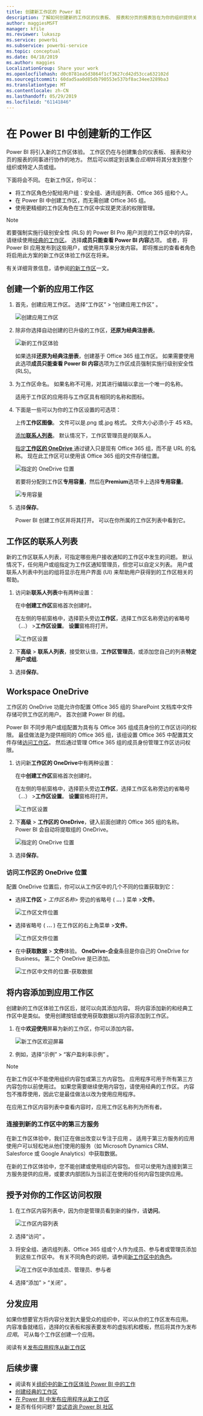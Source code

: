 ```yaml
---
title: 创建新工作区的 Power BI
description: 了解如何创建新的工作区的仪表板、 报表和分页的报表旨在为你的组织提供关键指标的集合。
author: maggiesMSFT
manager: kfile
ms.reviewer: lukaszp
ms.service: powerbi
ms.subservice: powerbi-service
ms.topic: conceptual
ms.date: 04/18/2019
ms.author: maggies
LocalizationGroup: Share your work
ms.openlocfilehash: d0c0781ea5d3864f1cf3627cd42d53cca632102d
ms.sourcegitcommit: 60dad5aa0d85db790553e537bf8ac34ee3289ba3
ms.translationtype: MT
ms.contentlocale: zh-CN
ms.lasthandoff: 05/29/2019
ms.locfileid: "61141846"
---
```

# <a name="create-the-new-workspaces-in-power-bi"></a>在 Power BI 中创建新的工作区

Power BI 将引入新的工作区体验。 工作区仍在与创建集合的仪表板、 报表和分页的报表的同事进行协作的地方。 然后可以绑定到该集合*应用*并将其分发到整个组织或特定人员或组。 

下面将会不同。 在新工作区，你可以：

- 将工作区角色分配给用户组：安全组、通讯组列表、Office 365 组和个人。
- 在 Power BI 中创建工作区，而无需创建 Office 365 组。
- 使用更精细的工作区角色在工作区中实现更灵活的权限管理。

> [!NOTE]
> 若要强制实施行级别安全性 (RLS) 的 Power BI Pro 用户浏览的工作区中的内容，请继续使用[经典的工作区](service-create-workspaces.md)。 选择**成员只能查看 Power BI 内容**选项。 或者，将 Power BI 应用发布到这些用户，或使用共享来分发内容。 即将推出的查看者角色将启用此方案的新工作区体验工作区在将来。

有关详细背景信息，请参阅[的新工作区](service-new-workspaces.md)一文。

## <a name="create-one-of-the-new-app-workspaces"></a>创建一个新的应用工作区

1. 首先，创建应用工作区。 选择“工作区”   > “创建应用工作区”  。
   
     ![创建应用工作区](media/service-create-the-new-workspaces/power-bi-create-app-workspace.png)

2. 除非你选择自动创建的已升级的工作区，**还原为经典注册表**。
   
     ![新的工作区体验](media/service-create-the-new-workspaces/power-bi-new-workspace.png)
     
     如果选择**还原为经典注册表**，创建基于 Office 365 组工作区。 如果需要使用此选项**成员只能查看 Power BI 内容**选项为工作区成员强制实施行级别安全性 (RLS)。

2. 为工作区命名。 如果名称不可用，对其进行编辑以拿出一个唯一的名称。
   
     适用于工作区的应用将与工作区具有相同的名称和图标。
   
1. 下面是一些可以为你的工作区设置的可选项：

    上传**工作区图像**。 文件可以是.png 或.jpg 格式。 文件大小必须小于 45 KB。
    
    [添加**联系人列表**](#workspace-contact-list)。 默认情况下，工作区管理员是的联系人。 
    
    [指定**工作区的 OneDrive** ](#workspace-onedrive)通过键入只是现有 Office 365 组，而不是 URL 的名称。 现在此工作区可以使用该 Office 365 组的文件存储位置。 

    ![指定的 OneDrive 位置](media/service-create-the-new-workspaces/power-bi-new-workspace-onedrive.png)

    若要将分配到工作区**专用容量**，然后在**Premium**选项卡上选择**专用容量**。
     
    ![专用容量](media/service-create-the-new-workspaces/power-bi-workspace-premium.png)

1. 选择**保存**。

    Power BI 创建工作区并将其打开。 可以在你所属的工作区列表中看到它。 

## <a name="workspace-contact-list"></a>工作区的联系人列表

新的工作区联系人列表，可指定哪些用户接收通知的工作区中发生的问题。 默认情况下，任何用户或组指定为工作区通知管理员，但您可以自定义列表。 用户或联系人列表中列出的组将显示在用户界面 (UI) 来帮助用户获得到的工作区相关的帮助。

1. 访问新**联系人列表**中有两种设置：

    在中**创建工作区**窗格首次创建时。

    在左侧的导航窗格中，选择箭头旁边**工作区**，选择工作区名称旁边的省略号 （...） >**工作区设置**。 **设置**窗格将打开。

    ![工作区设置](media/service-create-the-new-workspaces/power-bi-workspace-settings.png)

2. 下**高级** > **联系人列表**，接受默认值，**工作区管理员**，或添加您自己的列表**特定用户或组**. 
3. 选择**保存**。

## <a name="workspace-onedrive"></a>Workspace OneDrive

工作区的 OneDrive 功能允许你配置 Office 365 组的 SharePoint 文档库中文件存储可供工作区的用户。 首次创建 Power BI 的组。 

Power BI 不同步用户或组配置为具有与 Office 365 组成员身份的工作区访问的权限。 最佳做法是为提供相同的 Office 365 组，该组设置 Office 365 中配置其文件存储[访问工作区](#give-access-to-your-workspace)。 然后通过管理 Office 365 组的成员身份管理工作区访问权限。 

1. 访问新**工作区的 OneDrive**中有两种设置：

    在中**创建工作区**窗格首次创建时。

    在左侧的导航窗格中，选择箭头旁边**工作区**，选择工作区名称旁边的省略号 （...） >**工作区设置**。 **设置**窗格将打开。

    ![工作区设置](media/service-create-the-new-workspaces/power-bi-workspace-settings.png)

2. 下**高级** > **工作区的 OneDrive**，键入前面创建的 Office 365 组的名称。 Power BI 会自动将提取组的 OneDrive。

    ![指定的 OneDrive 位置](media/service-create-the-new-workspaces/power-bi-new-workspace-onedrive.png)

3. 选择**保存**。

### <a name="access-the-workspace-onedrive-location"></a>访问工作区的 OneDrive 位置

配置 OneDrive 位置后，你可以从工作区中的几个不同的位置获取到它：

- 选择**工作区** > *工作区名称*> 旁边的省略号 ( **...** ) 菜单 >**文件**。 

    ![工作区文件位置](media/service-new-workspaces/power-bi-new-workspace-files.png)

- 选择省略号 ( **...** ) 在工作区的右上角菜单 >**文件**。

    ![工作区文件位置](media/service-new-workspaces/power-bi-new-workspace-files-2.png)
    
- 在中**获取数据** > **文件**体验。 **OneDrive-企业**条目是你自己的 OneDrive for Business。 第二个 OneDrive 是已添加。

    ![工作区中文件的位置-获取数据](media/service-new-workspaces/power-bi-new-workspace-get-data-onedrive.png)

## <a name="add-content-to-your-app-workspace"></a>将内容添加到应用工作区

创建新的工作区体验工作区后，就可以向其添加内容。 将内容添加新的和经典工作区中是类似。 使用创建按钮或使用获取数据以将内容添加到工作区。

1. 在中**欢迎使用**屏幕为新的工作区，你可以添加内容。 

    ![新工作区欢迎屏幕](media/service-create-the-new-workspaces/power-bi-workspace-welcome-screen.png)

1. 例如，选择“示例” > “客户盈利率示例”   。

> [!NOTE]
> 在新工作区中不能使用组织内容包或第三方内容包。 应用程序可用于所有第三方内容包你以前使用过。 如果您需要继续使用内容包，请使用经典的工作区。 内容包不推荐使用，因此它是最佳做法以改为使用应用程序。

在应用工作区内容列表中查看内容时，应用工作区名称列为所有者。

### <a name="connecting-to-third-party-services-in-new-workspaces"></a>连接到新的工作区中的第三方服务

在新工作区体验中，我们正在做出改变以专注于应用  。 适用于第三方服务的应用使用户可以轻松地从他们使用的服务（如 Microsoft Dynamics CRM、Salesforce 或 Google Analytics）中获取数据。

在新的工作区体验中，您不能创建或使用组织内容包。 但可以使用为连接到第三方服务提供的应用，或要求内部团队为当前正在使用的任何内容包提供应用。 

## <a name="give-access-to-your-workspace"></a>授予对你的工作区访问权限

1. 在工作区内容列表中，因为你是管理员看到新的操作，请**访问**。

    ![工作区内容列表](media/service-create-the-new-workspaces/power-bi-workspace-content-list.png)

1. 选择“访问”  。

1. 将安全组、通讯组列表、Office 365 组或个人作为成员、参与者或管理员添加到这些工作区中。 有关不同角色的说明，请参阅[新工作区中的角色](service-new-workspaces.md#roles-in-the-new-workspaces)。

    ![在工作区中添加成员、管理员、参与者](media/service-create-the-new-workspaces/power-bi-access-add-members.png)

9. 选择“添加” > “关闭”   。


## <a name="distribute-an-app"></a>分发应用

如果你想要官方将内容分发到大量受众的组织中，可以从你的工作区发布应用。  内容准备就绪后，选择的仪表板和报表要发布的虚拟机和模板，然后将其作为发布*应用*。 可从每个工作区创建一个应用。

阅读有关[发布应用程序从新工作区](service-create-distribute-apps.md)

## <a name="next-steps"></a>后续步骤
* 阅读有关[组织中的新工作区体验 Power BI 中的工作](service-new-workspaces.md)
* [创建经典的工作区](service-create-workspaces.md)
* [在 Power BI 中发布应用程序从新工作区](service-create-distribute-apps.md)
* 是否有任何问题? [尝试咨询 Power BI 社区](http://community.powerbi.com/)
